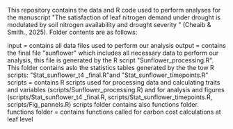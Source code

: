 This repository contains the data and R code used to perform analyses for the manuscript "The satisfaction of leaf nitrogen demand under drought is modulated by soil nitrogen availability and drought severity " (Cheaib & Smith., 2025). Folder contents are as follows:

input = contains all data files used to perform our analysis
output = contains the final file "sunflower" which includes all necessary data to perform our analysis, this file is generated by the R script "Sunflower_processing.R". This folder contains aslo the statistics tables generated by the the tow R scripts: "Stat_sunflower_t4 _final.R"and "Stat_sunflower_timepoints.R"
scripts = contains R scripts used for processing data and calculating traits and variables (scripts/Sunflower_processing.R) and for analysis and figures (scripts/Stat_sunflower_t4 _final.R, scripts/Stat_sunflower_timepoints.R, scripts/Fig_pannels.R)
scripts folder contains also functions folder. functions folder = contains functions called for carbon cost calculations at leaf level
